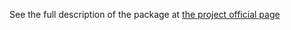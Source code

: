 See the full description of the package at [the project official page](https://mazenalamir.github.io/pwp_bench/)
